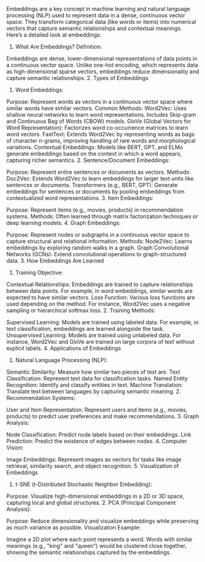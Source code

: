Embeddings are a key concept in machine learning and natural language processing (NLP) used to represent data in a dense, continuous vector space. They transform categorical data (like words or items) into numerical vectors that capture semantic relationships and contextual meanings. Here’s a detailed look at embeddings:

1. What Are Embeddings?
Definition:

Embeddings are dense, lower-dimensional representations of data points in a continuous vector space. Unlike one-hot encoding, which represents data as high-dimensional sparse vectors, embeddings reduce dimensionality and capture semantic relationships.
2. Types of Embeddings
1. Word Embeddings:

Purpose: Represent words as vectors in a continuous vector space where similar words have similar vectors.
Common Methods:
Word2Vec: Uses shallow neural networks to learn word representations. Includes Skip-gram and Continuous Bag of Words (CBOW) models.
GloVe (Global Vectors for Word Representation): Factorizes word co-occurrence matrices to learn word vectors.
FastText: Extends Word2Vec by representing words as bags of character n-grams, improving handling of rare words and morphological variations.
Contextual Embeddings: Models like BERT, GPT, and ELMo generate embeddings based on the context in which a word appears, capturing richer semantics.
2. Sentence/Document Embeddings:

Purpose: Represent entire sentences or documents as vectors.
Methods:
Doc2Vec: Extends Word2Vec to learn embeddings for larger text units like sentences or documents.
Transformers (e.g., BERT, GPT): Generate embeddings for sentences or documents by pooling embeddings from contextualized word representations.
3. Item Embeddings:

Purpose: Represent items (e.g., movies, products) in recommendation systems.
Methods: Often learned through matrix factorization techniques or deep learning models.
4. Graph Embeddings:

Purpose: Represent nodes or subgraphs in a continuous vector space to capture structural and relational information.
Methods:
Node2Vec: Learns embeddings by exploring random walks in a graph.
Graph Convolutional Networks (GCNs): Extend convolutional operations to graph-structured data.
3. How Embeddings Are Learned
1. Training Objective:

Contextual Relationships: Embeddings are trained to capture relationships between data points. For example, in word embeddings, similar words are expected to have similar vectors.
Loss Function: Various loss functions are used depending on the method. For instance, Word2Vec uses a negative sampling or hierarchical softmax loss.
2. Training Methods:

Supervised Learning: Models are trained using labeled data. For example, in text classification, embeddings are learned alongside the task.
Unsupervised Learning: Models are trained using unlabeled data. For instance, Word2Vec and GloVe are trained on large corpora of text without explicit labels.
4. Applications of Embeddings
1. Natural Language Processing (NLP):

Semantic Similarity: Measure how similar two pieces of text are.
Text Classification: Represent text data for classification tasks.
Named Entity Recognition: Identify and classify entities in text.
Machine Translation: Translate text between languages by capturing semantic meaning.
2. Recommendation Systems:

User and Item Representation: Represent users and items (e.g., movies, products) to predict user preferences and make recommendations.
3. Graph Analysis:

Node Classification: Predict node labels based on their embeddings.
Link Prediction: Predict the existence of edges between nodes.
4. Computer Vision:

Image Embeddings: Represent images as vectors for tasks like image retrieval, similarity search, and object recognition.
5. Visualization of Embeddings
1. t-SNE (t-Distributed Stochastic Neighbor Embedding):

Purpose: Visualize high-dimensional embeddings in a 2D or 3D space, capturing local and global structures.
2. PCA (Principal Component Analysis):

Purpose: Reduce dimensionality and visualize embeddings while preserving as much variance as possible.
Visualization Example:

Imagine a 2D plot where each point represents a word. Words with similar meanings (e.g., "king" and "queen") would be clustered close together, showing the semantic relationships captured by the embeddings.